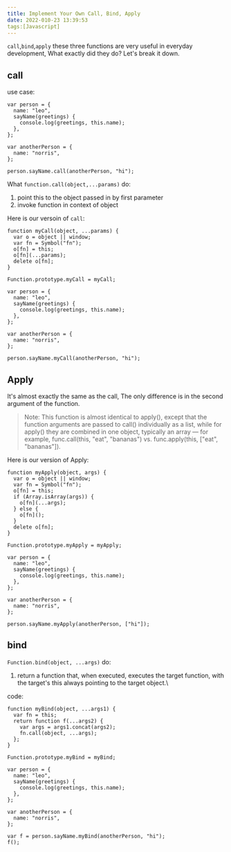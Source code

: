 ```yaml
---
title: Implement Your Own Call, Bind, Apply
date: 2022-010-23 13:39:53
tags:[Javascript]
---
```


```call```,```bind```,```apply``` these three functions are very useful in everyday development, What exactly did they do? Let's break it down.

## call
use case:
```
var person = {
  name: "leo",
  sayName(greetings) {
    console.log(greetings, this.name);
  },
};

var anotherPerson = {
  name: "norris",
};

person.sayName.call(anotherPerson, "hi");
```

What ```function.call(object,...params)``` do:

1. point this to the object passed in by first parameter
2. invoke function in context of object

Here is our versoin of ```call```:

```
function myCall(object, ...params) {
  var o = object || window;
  var fn = Symbol("fn");
  o[fn] = this;
  o[fn](...params);
  delete o[fn];
}

Function.prototype.myCall = myCall;

var person = {
  name: "leo",
  sayName(greetings) {
    console.log(greetings, this.name);
  },
};

var anotherPerson = {
  name: "norris",
};

person.sayName.myCall(anotherPerson, "hi");
```

## Apply
It's almost exactly the same as the call, The only difference is in the second argument of the function.

> Note: This function is almost identical to apply(), except that the function arguments are passed to call() individually as a list, while for apply() they are combined in one object, typically an array — for example, func.call(this, "eat", "bananas") vs. func.apply(this, ["eat", "bananas"]).

Here is our version of Apply:

```
function myApply(object, args) {
  var o = object || window;
  var fn = Symbol("fn");
  o[fn] = this;
  if (Array.isArray(args)) {
    o[fn](...args);
  } else {
    o[fn]();
  }
  delete o[fn];
}

Function.prototype.myApply = myApply;

var person = {
  name: "leo",
  sayName(greetings) {
    console.log(greetings, this.name);
  },
};

var anotherPerson = {
  name: "norris",
};

person.sayName.myApply(anotherPerson, ["hi"]);
```

## bind
```Function.bind(object, ...args)``` do:
1. return a function that, when executed, executes the target function, with the target's this always pointing to the target object.\

code:
```
function myBind(object, ...args1) {
  var fn = this;
  return function f(...args2) {
    var args = args1.concat(args2);
    fn.call(object, ...args);
  };
}

Function.prototype.myBind = myBind;

var person = {
  name: "leo",
  sayName(greetings) {
    console.log(greetings, this.name);
  },
};

var anotherPerson = {
  name: "norris",
};

var f = person.sayName.myBind(anotherPerson, "hi");
f();
```